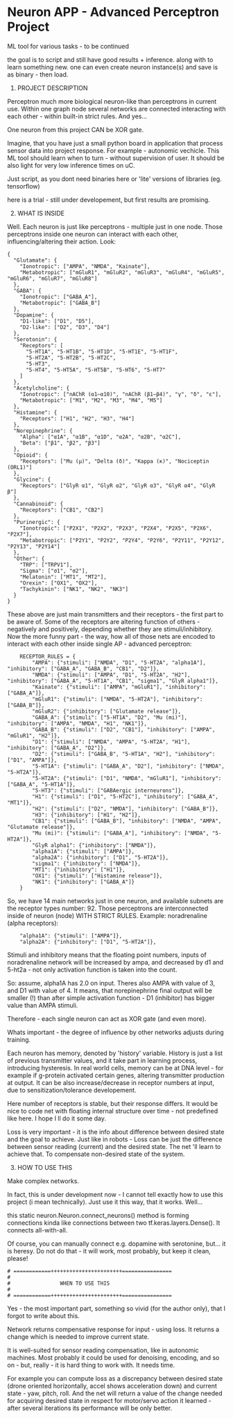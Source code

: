 # Neuron APP - Advanced Perceptron Project
ML tool for various tasks - to be continued

the goal is to script and still have good results + inference. along with to learn something new. one can even create neuron instance(s) and save is as binary - then load.

1. PROJECT DESCRIPTION

Perceptron much more biological neuron-like than perceptrons in current use. Within one graph node several networks are connected interacting with each other - within built-in strict rules. And yes...

One neuron from this project CAN be XOR gate.

Imagine, that you have just a small python board in application that process sensor data into project response. For example - autonomic vechicle. This ML tool should learn when to turn - without supervision of user.
It should be also light for very low inference times on uC. 

Just script, as you dont need binaries here or 'lite' versions of libraries (eg. tensorflow)

here is a trial - still under developement, but first results are promising.


2. WHAT IS INSIDE

Well. Each neuron is just like perceptrons - multiple just in one node. Those perceptrons inside one neuron can interact with each other, influencing/altering their action. Look:

    {
      "Glutamate": {
        "Ionotropic": ["AMPA", "NMDA", "Kainate"],
        "Metabotropic": ["mGluR1", "mGluR2", "mGluR3", "mGluR4", "mGluR5", "mGluR6", "mGluR7", "mGluR8"]
      },
      "GABA": {
        "Ionotropic": ["GABA_A"],
        "Metabotropic": ["GABA_B"]
      },
      "Dopamine": {
        "D1-like": ["D1", "D5"],
        "D2-like": ["D2", "D3", "D4"]
      },
      "Serotonin": {
        "Receptors": [
          "5-HT1A", "5-HT1B", "5-HT1D", "5-HT1E", "5-HT1F",
          "5-HT2A", "5-HT2B", "5-HT2C",
          "5-HT3",
          "5-HT4", "5-HT5A", "5-HT5B", "5-HT6", "5-HT7"
        ]
      },
      "Acetylcholine": {
        "Ionotropic": ["nAChR (α1–α10)", "nAChR (β1–β4)", "γ", "δ", "ε"],
        "Metabotropic": ["M1", "M2", "M3", "M4", "M5"]
      },
      "Histamine": {
        "Receptors": ["H1", "H2", "H3", "H4"]
      },
      "Norepinephrine": {
        "Alpha": ["α1A", "α1B", "α1D", "α2A", "α2B", "α2C"],
        "Beta": ["β1", "β2", "β3"]
      },
      "Opioid": {
        "Receptors": ["Mu (μ)", "Delta (δ)", "Kappa (κ)", "Nociceptin (ORL1)"]
      },
      "Glycine": {
        "Receptors": ["GlyR α1", "GlyR α2", "GlyR α3", "GlyR α4", "GlyR β"]
      },
      "Cannabinoid": {
        "Receptors": ["CB1", "CB2"]
      },
      "Purinergic": {
        "Ionotropic": ["P2X1", "P2X2", "P2X3", "P2X4", "P2X5", "P2X6", "P2X7"],
        "Metabotropic": ["P2Y1", "P2Y2", "P2Y4", "P2Y6", "P2Y11", "P2Y12", "P2Y13", "P2Y14"]
      },
      "Other": {
        "TRP": ["TRPV1"],
        "Sigma": ["σ1", "σ2"],
        "Melatonin": ["MT1", "MT2"],
        "Orexin": ["OX1", "OX2"],
        "Tachykinin": ["NK1", "NK2", "NK3"]
      }
    }  
These above are just main transmitters and their receptors - the first part to be aware of. Some of the receptors are altering function of others - negatively and positively, depending whether they are stimuli/inhibitory. Now the more funny part - the way, how all of those nets are encoded to interact with each other inside single AP - advanced perceptron:

        RECEPTOR_RULES = {
            "AMPA": {"stimuli": ["NMDA", "D1", "5-HT2A", "alpha1A"], "inhibitory": ["GABA_A", "GABA_B", "CB1", "D2"]},
            "NMDA": {"stimuli": ["AMPA", "D1", "5-HT2A", "H2"], "inhibitory": ["GABA_A", "5-HT1A", "CB1", "sigma1", "GlyR alpha1"]},
            "Kainate": {"stimuli": ["AMPA", "mGluR1"], "inhibitory": ["GABA_A"]},
            "mGluR1": {"stimuli": ["NMDA", "5-HT2A"], "inhibitory": ["GABA_B"]},
            "mGluR2": {"inhibitory": ["Glutamate release"]},
            "GABA_A": {"stimuli": ["5-HT1A", "D2", "Mu (mi)"], "inhibitory": ["AMPA", "NMDA", "H1", "NK1"]},
            "GABA_B": {"stimuli": ["D2", "CB1"], "inhibitory": ["AMPA", "mGluR1", "H2"]},
            "D1": {"stimuli": ["NMDA", "AMPA", "5-HT2A", "H1"], "inhibitory": ["GABA_A", "D2"]},
            "D2": {"stimuli": ["GABA_B", "5-HT1A", "H2"], "inhibitory": ["D1", "AMPA"]},
            "5-HT1A": {"stimuli": ["GABA_A", "D2"], "inhibitory": ["NMDA", "5-HT2A"]},
            "5-HT2A": {"stimuli": ["D1", "NMDA", "mGluR1"], "inhibitory": ["GABA_A", "5-HT1A"]},
            "5-HT3": {"stimuli": ["GABAergic interneurons"]},
            "H1": {"stimuli": ["D1", "5-HT2C"], "inhibitory": ["GABA_A", "MT1"]},
            "H2": {"stimuli": ["D2", "NMDA"], "inhibitory": ["GABA_B"]},
            "H3": {"inhibitory": ["H1", "H2"]},
            "CB1": {"stimuli": ["GABA_B"], "inhibitory": ["NMDA", "AMPA", "Glutamate release"]},
            "Mu (mi)": {"stimuli": ["GABA_A"], "inhibitory": ["NMDA", "5-HT2A"]},
            "GlyR alpha1": {"inhibitory": ["NMDA"]},
            "alpha1A": {"stimuli": ["AMPA"]},
            "alpha2A": {"inhibitory": ["D1", "5-HT2A"]},
            "sigma1": {"inhibitory": ["NMDA"]},
            "MT1": {"inhibitory": ["H1"]},
            "OX1": {"stimuli": ["Histamine release"]},
            "NK1": {"inhibitory": ["GABA_A"]}
        }

So, we have 14 main networks just in one neuron, and available subnets are the receptor types number: 92. Those perceptrons are interconnected inside of neuron (node) WITH STRICT RULES. Example: noradrenaline (alpha receptors):

        "alpha1A": {"stimuli": ["AMPA"]},
        "alpha2A": {"inhibitory": ["D1", "5-HT2A"]},
            
Stimuli and inhibitory means that the floating point numbers, inputs of noradrenaline network will be increased by ampa, and decreased by d1 and 5-ht2a - not only activation function is taken into the count.

So: assume, alpha1A has 2.0 on input. Theres also AMPA with value of 3, and D1 with value of 4. It means, that norepinephrine final output will be smaller (!) than after simple activation function - D1 (inhibitor) has bigger value than AMPA stimuli.

Therefore - each single neuron can act as XOR gate (and even more).

Whats important - the degree of influence by other networks adjusts during training.

Each neuron has memory, denoted by 'history' variable. History is just a list of previous transmitter values, and it take part in learning process, introducing hysteresis.
In real world cells, memory can be at DNA level - for example if g-protein activated certain genes, altering transmitter production at output. It can be also increase/decrease in receptor numbers at input, due to sensitization/tolerance developement. 

Here number of receptors is stable, but their response differs. It would be nice to code net with floating internal structure over time - not predefined like here. I hope I ll do it some day.

Loss is very important - it is the info about difference between desired state and the goal to achieve. Just like in robots - Loss can be just the difference between sensor reading (current) and the desired state. The net 'll learn to achieve that. To compensate non-desired state of the system.

3. HOW TO USE THIS

Make complex networks. 

In fact, this is under development now - I cannot tell exactly how to use this project (i mean technically). Just use it this way, that it works. Well...

this static neuron.Neuron.connect_neurons() method is forming connections kinda like connections between two tf.keras.layers.Dense(). It connects all-with-all.

Of course, you can manually connect e.g. dopamine with serotonine, but... it is heresy. Do not do that - it will work, most probably, but keep it clean, please!

    # ============+++++++++++++++++++++++================
    #
    #                WHEN TO USE THIS
    #
    # ============+++++++++++++++++++++++================

Yes - the most important part, something so vivid (for the author only), that I forgot to write about this.

Network returns compensative response for input - using loss. It returns a change which is needed to improve current state.

It is well-suited for sensor reading compensation, like in autonomic machines. Most probably it could be used for denoising, encoding, and so on - but, really - it is hard thing to work with. It needs time.

For example you can compute loss as a discrepancy between desired state (drone oriented horizontally, accel shows acceleration down) and current state - yaw, pitch, roll. And the net will return a value of the change needed for acquiring desired state in respect for motor/servo action it learned - after several iterations its performance will be only better.
